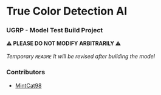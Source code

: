 # True Color Detection AI
### UGRP - Model Test Build Project

__⚠️ PLEASE DO NOT MODIFY ARBITRARILY ⚠️__
<br/>
<br/>
_Temporary `README`_
_It will be revised after building the model_

### Contributors
- [MintCat98](https://github.com/MintCat98)
